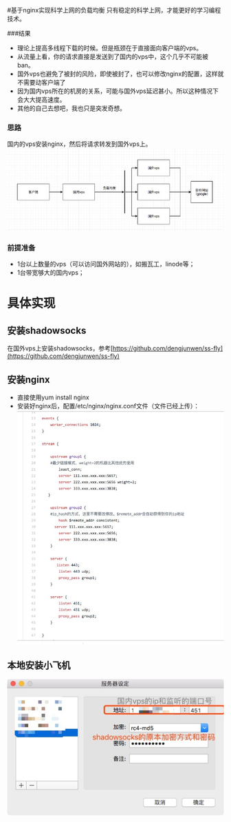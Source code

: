 #基于nginx实现科学上网的负载均衡
只有稳定的科学上网，才能更好的学习编程技术。

###结果
- 理论上提高多线程下载的时候。但是瓶颈在于直接面向客户端的vps。
- 从流量上看，你的请求直接是发送到了国内的vps中，这个几乎不可能被ban。
- 国外vps也避免了被封的风险，即使被封了，也可以修改nginx的配置，这样就不需要动客户端了
- 因为国内vps所在的机房的关系，可能与国外vps延迟甚小。所以这种情况下会大大提高速度。
- 其他的自己去想吧，我也只是突发奇想。
### 思路
国内的vps安装nginx，然后将请求转发到国外vps上。
[![](https://raw.githubusercontent.com/dengjunwen/ss_-cluster/master/1552035082408.jpg )](https://raw.githubusercontent.com/dengjunwen/ss_-cluster/master/1552035082408.jpg)

### 前提准备
- 1台以上数量的vps（可以访问国外网站的），如搬瓦工，linode等；
- 1台带宽够大的国内vps；

# 具体实现
## 安装shadowsocks
在国外vps上安装shadowsocks，参考[https://github.com/dengjunwen/ss-fly](https://github.com/dengjunwen/ss-fly)
## 安装nginx
- 直接使用yum install nginx
- 安装好nginx后，配置/etc/nginx/nginx.conf文件（文件已经上传）：
[![](https://raw.githubusercontent.com/dengjunwen/ss_-cluster/master/nginx.conf.jpg)](https://raw.githubusercontent.com/dengjunwen/ss_-cluster/master/nginx.conf.jpg)


## 本地安装小飞机
[![](https://raw.githubusercontent.com/dengjunwen/ss_-cluster/master/%E5%B0%8F%E9%A3%9E%E6%9C%BA%E7%9A%84%E9%85%8D%E7%BD%AE.jpg)](https://raw.githubusercontent.com/dengjunwen/ss_-cluster/master/%E5%B0%8F%E9%A3%9E%E6%9C%BA%E7%9A%84%E9%85%8D%E7%BD%AE.jpg)
